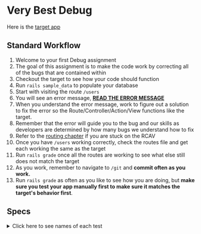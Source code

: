 # Very Best Debug

Here is the [target app](http://very-best-debug.matchthetarget.com/)

## Standard Workflow

  1. Welcome to your first Debug assignment 
  1. The goal of this assignment is to make the code work by correcting all of the bugs that are contained within
  1. Checkout the target to see how your code should function
  1. Run `rails sample_data` to populate your database
  1. Start with visiting the route `/users`
  1. You will see an error message, [**READ THE ERROR MESSAGE**](https://chapters.firstdraft.com/chapters/754#read-the-error-message-rtem)
  1. When you understand the error message, work to figure out a solution to fix the error so the Route/Controller/Action/View functions like the target.
  1. Remember that the error will guide you to the bug and our skills as developers are determined by how many bugs we understand how to fix
  1. Refer to the [routing chapter](https://chapters.firstdraft.com/chapters/772) if you are stuck on the RCAV
  1. Once you have `/users` working correctly, check the routes file and get each working the same as the target
  1. Run `rails grade` once all the routes are working to see what else still does not match the target
 1. As you work, remember to navigate to `/git` and **commit often as you work.**
 1. Run `rails grade` as often as you like to see how you are doing, but **make sure you test your app manually first to make sure it matches the target's behavior first**.

## Specs
<details>
  <summary>Click here to see names of each test</summary>

/users has a functional Route Controller Action View 

Home page is the same page as the /users page 

/users displays each User record in a tr html element 

/users displays a link to each User's details page 

/users has one form to add a new User 

/users has a label with the text 'Username' 

/users has a button with the text 'Add user' 

/users displays the usernames of all users 

/users Add user form creates a user record when the form is submitted 

/users Add user form saves the username when submitted

/users Add user form redirects to /users/[USERNAME] page when submitted

/users/[username] has a functional Route Controller Action View

/users/[username] displays the username of the user

/users/[username] has a label for 'Username', with text: 'Username'

/users/[username] has a button with text, 'Update user'

/users/[username] has username prepopulated in an input element

/users/[USERNAME] Update user form updates username when submitted

/users/[USERNAME] Update user form redirects to /users/[USERNAME] page

/venues has a functional Route Controller Action View

/venues has a form

/venues has a label for 'Address' with text: 'Address'

/venues has a label for 'Name' with text: 'Name'

/venues has a label for 'Neighborhood' with text: 'Neighborhood'

/venues has 3 input elements (one for address, name, & neighborhood)

/venues has a button with text 'Add venue'

/venues creates a venue when 'Add venue' form is submitted

/venues saves the name when 'Add venue' form is submitted

/venues saves the address when 'Add venue' form is submitted

/venues 'Add venue' form redirects to /venues/[venue ID] when submitted

/venues/[ID] displays the name of the venue

/venues/[ID] displays the comments that have been made on the venue

/venues/[ID] displays the usernames of the commenters of the venue

/delete_venue/[venue ID] removes a record from the venue table

/delete_venue/[venue ID] redirects to /venues

/venues/[ID] has at least one form

/venues/[ID] has all required forms (Edit venue and New Comment)

/venues/[ID] has a label with text 'Address'

/venues/[ID] has a label with text 'Name'

/venues/[ID] has one textarea for comment

/venues/[ID] has a button with text 'Update venue'

/venues/[ID] 'Update venue' form has address prepopulated in an input element

/venues/[ID] 'Update venue' form has neighborhood prepopulated in an input element

/venues/[ID] 'Update venue' form has name prepopulated in an input element

/venues/[ID] 'Update venue' form updates name when submitted

/venues/[ID] 'Update venue' form updates the venue's address column when submitted

/venues/[ID] 'Update venue' form redirects to the venue's details page when updating venue

/venues/[ID] — Add comment form has a label with text 'Author ID'

/venues/[ID] — Add comment form has a label with text 'Comment'

/venues/[ID] — Add comment form has a textarea for the comment

/venues/[ID] — Add comment form has a button with text 'Add comment'

/venues/[ID] — Add comment form creates a new comment record when submitted

/venues/[ID] — Add comment form redirects to /venues/[ID] when creating new comment

</details>
